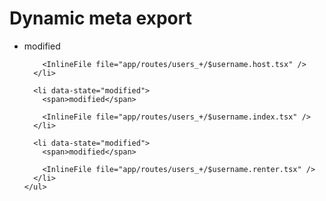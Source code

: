 # Dynamic meta export

<TouchedFiles>
  <div id="files">
    <ul>
      <li data-state="modified">
        <span>modified</span>

        <InlineFile file="app/routes/users_+/$username.host.tsx" />
      </li>

      <li data-state="modified">
        <span>modified</span>

        <InlineFile file="app/routes/users_+/$username.index.tsx" />
      </li>

      <li data-state="modified">
        <span>modified</span>

        <InlineFile file="app/routes/users_+/$username.renter.tsx" />
      </li>
    </ul>

  </div>
</TouchedFiles>
